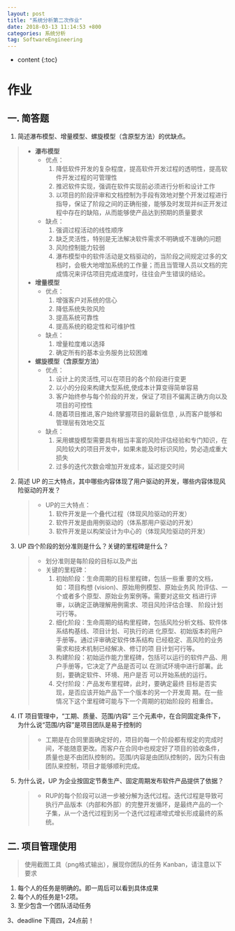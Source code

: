 ```yaml
---
layout: post
title: "系统分析第二次作业"
date: 2018-03-13 11:14:53 +800
categories: 系统分析
tag: SoftwareEngineering
---
```

* content
{:toc}



# 作业

## 一. 简答题

1. 简述瀑布模型、增量模型、螺旋模型（含原型方法）的优缺点。
> * **瀑布模型**
   >   * 优点：
   >     1. 降低软件开发的复杂程度，提高软件开发过程的透明性，提高软件开发过程的可管理性
   >     2. 推迟软件实现，强调在软件实现前必须进行分析和设计工作
   >     3. 以项目的阶段评审和文档控制为手段有效地对整个开发过程进行指导，保证了阶段之间的正确衔接，能够及时发现并纠正开发过程中存在的缺陷，从而能够使产品达到预期的质量要求
   >   * 缺点：
   >     1. 强调过程活动的线性顺序
   >     2. 缺乏灵活性，特别是无法解决软件需求不明确或不准确的问题
   >     3. 风险控制能力较弱
   >     4. 瀑布模型中的软件活动是文档驱动的，当阶段之间规定过多的文档时，会极大地增加系统的工作量；而且当管理人员以文档的完成情况来评估项目完成进度时，往往会产生错误的结论。
   > * **增量模型**
   >   * 优点：
   >     1. 增强客户对系统的信心
   >     2. 降低系统失败风险
   >     3. 提高系统可靠性
   >     4. 提高系统的稳定性和可维护性
   >   * 缺点：
   >     1. 增量粒度难以选择
   >     2. 确定所有的基本业务服务比较困难
   > * **螺旋模型（含原型方法）**
   >   * 优点：
   >     1. 设计上的灵活性,可以在项目的各个阶段进行变更
   >     2. 以小的分段来构建大型系统,使成本计算变得简单容易
   >     3. 客户始终参与每个阶段的开发，保证了项目不偏离正确方向以及项目的可控性
   >     4. 随着项目推进,客户始终掌握项目的最新信息 , 从而客户能够和管理层有效地交互
   >   * 缺点：
   >     1. 采用螺旋模型需要具有相当丰富的风险评估经验和专门知识，在风险较大的项目开发中，如果未能及时标识风险，势必造成重大损失
   >     2. 过多的迭代次数会增加开发成本，延迟提交时间


2. 简述 UP 的三大特点，其中哪些内容体现了用户驱动的开发，哪些内容体现风险驱动的开发？
   > * UP的三大特点：
   >   1. 软件开发是一个叠代过程（体现风险驱动的开发）
   >   2. 软件开发是由用例驱动的（体系那用户驱动的开发）
   >   3. 软件开发是以构架设计为中心的（体现风险驱动的开发）

3. UP 四个阶段的划分准则是什么？关键的里程碑是什么？
   > * 划分准则是每阶段的目标以及产出
   > * 关键的里程碑：
   >   1. 初始阶段：生命周期的目标里程碑，包括一些重 要的文档，如：项目构想 (vision)、原始用例模型、原始业务风 险评估、一个或者多个原型、原始业务案例等。需要对这些文 档进行评审，以确定正确理解用例需求、项目风险评估合理、 阶段计划可行等。
   >   2. 细化阶段：生命周期的结构里程碑，包括风险分析文档、软件体系结构基线、项目计划、可执行的进 化原型、初始版本的用户手册等。通过评审确定软件体系结构 已经稳定、高风险的业务需求和技术机制已经解决、修订的项 目计划可行等。
   >   3. 构建阶段：初始运作能力里程碑，包括可以运行的软件产品、用户手册等，它决定了产品是否可以 在测试环境中进行部署。此刻，要确定软件、环境、用户是否 可以开始系统的运行。
   >   4. 交付阶段：产品发布里程碑，此时，要确定最终 目标是否实现，是否应该开始产品下一个版本的另一个开发周 期。在一些情况下这个里程碑可能与下一个周期的初始阶段的 相重合。

4. IT 项目管理中，“工期、质量、范围/内容” 三个元素中，在合同固定条件下，为什么说“范围/内容”是项目团队是易于控制的
    > * 工期是在合同里面确定好的，项目的每一个阶段都有规定的完成时间，不能随意更改。而客户在合同中也规定好了项目的验收条件，质量也是不由团队控制的。范围/内容是由团队控制的，因为只有由团队来控制，项目才能够顺利完成。

5. 为什么说，UP 为企业按固定节奏生产、固定周期发布软件产品提供了依据？
   > * RUP的每个阶段可以进一步被分解为迭代过程。迭代过程是导致可执行产品版本（内部和外部）的完整开发循环，是最终产品的一个子集，从一个迭代过程到另一个迭代过程递增式增长形成最终的系统。


## 二. 项目管理使用
> 使用截图工具（png格式输出），展现你团队的任务 Kanban，请注意以下要求
1. 每个人的任务是明确的。即一周后可以看到具体成果
2. 每个人的任务是1-2项。
3. 至少包含一个团队活动任务

3、deadline
下周四，24点前！